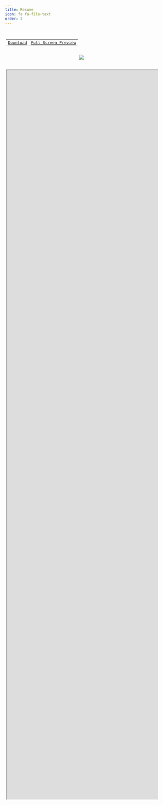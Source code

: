 ```yaml
---
title: Resume
icon: fa fa-file-text
order: 2
---
```

<pre style="padding: 3px; text-align: center;">
<center>
<table class="noborder">
  <tr class="noborder">
<td class="noborder pad8" style="text-align: center;">
  <a href="https://drive.google.com/file/d/1nmrUxpTAFinU003mh4oomq5PCoIt86KI/view" type="application/octet-stream" download="yourpdf.pdf"><bb>Download</bb></a>
</td>
<td class="noborder pad8" style="text-align: center;">
<a href="https://drive.google.com/file/d/1nmrUxpTAFinU003mh4oomq5PCoIt86KI/preview"><w>Full Screen Preview</w></a>
</td>
  </tr>

  <!-- <tr class="noborder">
<td class="noborder pad8" style="text-align: center;">
<a href="https://docs.google.com/viewerng/viewer?url=https://github.com/sys41x4/sys41x4.github.io/raw/main/assets/docs/resume/Arijit+Bhowmick+%5Bsys41x4%5D+Resume.pdf"><w>Full Screen Preview</w></a>
</td>
  </tr> -->
  
</table>
<img src="https://kounter.tk/badge/sys41x4.github.io_resume?label=&color=333&style=for-the-badge&cntSuffix=%20Views">

</center>
<iframe src="https://drive.google.com/file/d/1nmrUxpTAFinU003mh4oomq5PCoIt86KI/preview" allow="autoplay" style="min-height:60vh;width:100vh"/>
</pre>